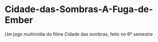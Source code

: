# Cidade-das-Sombras-A-Fuga-de-Ember
Um jogo multimídia do filme Cidade das sombras, feito no 6º semestre
